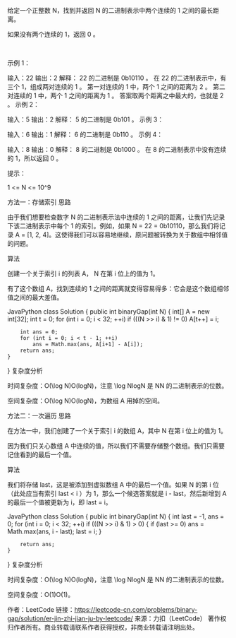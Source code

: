 给定一个正整数 N，找到并返回 N 的二进制表示中两个连续的 1 之间的最长距离。 

如果没有两个连续的 1，返回 0 。

 

示例 1：

输入：22
输出：2
解释：
22 的二进制是 0b10110 。
在 22 的二进制表示中，有三个 1，组成两对连续的 1 。
第一对连续的 1 中，两个 1 之间的距离为 2 。
第二对连续的 1 中，两个 1 之间的距离为 1 。
答案取两个距离之中最大的，也就是 2 。
示例 2：

输入：5
输出：2
解释：
5 的二进制是 0b101 。
示例 3：

输入：6
输出：1
解释：
6 的二进制是 0b110 。
示例 4：

输入：8
输出：0
解释：
8 的二进制是 0b1000 。
在 8 的二进制表示中没有连续的 1，所以返回 0 。
 

提示：

1 <= N <= 10^9


方法一：存储索引
思路

由于我们想要检查数字 N 的二进制表示法中连续的 1 之间的距离，让我们先记录下该二进制表示中每个 1 的索引。例如，如果 N = 22 = 0b10110，那么我们将记录 A = [1, 2, 4]。这使得我们可以容易地继续，原问题被转换为关于数组中相邻值的问题。

算法

创建一个关于索引 i 的列表 A， N 在第 i 位上的值为 1。

有了这个数组 A，找到连续的 1 之间的距离就变得容易得多：它会是这个数组相邻值之间的最大差值。

JavaPython
class Solution {
    public int binaryGap(int N) {
        int[] A = new int[32];
        int t = 0;
        for (int i = 0; i < 32; ++i)
            if (((N >> i) & 1) != 0)
                A[t++] = i;

        int ans = 0;
        for (int i = 0; i < t - 1; ++i)
            ans = Math.max(ans, A[i+1] - A[i]);
        return ans;
    }
}
复杂度分析

时间复杂度：O(\log N)O(logN)，注意 \log NlogN 是 NN 的二进制表示的位数。

空间复杂度：O(\log N)O(logN)，为数组 A 用掉的空间。

方法二：一次遍历
思路

在方法一中，我们创建了一个关于索引 i 的数组 A，其中 N 在第 i 位上的值为 1。

因为我们只关心数组 A 中连续的值，所以我们不需要存储整个数组。我们只需要记住看到的最后一个值。

算法

我们将存储 last，这是被添加到虚拟数组 A 中的最后一个值。如果 N 的第 i 位（此处应当有索引 last < i ）为 1，那么一个候选答案就是 i - last，然后新增到 A 的最后一个值被更新为 i，即 last = i。

JavaPython
class Solution {
    public int binaryGap(int N) {
        int last = -1, ans = 0;
        for (int i = 0; i < 32; ++i)
            if (((N >> i) & 1) > 0) {
                if (last >= 0)
                    ans = Math.max(ans, i - last);
                last = i;
            }

        return ans;
    }
}
复杂度分析

时间复杂度：O(\log N)O(logN)，注意 \log NlogN 是 NN 的二进制表示的位数。

空间复杂度：O(1)O(1)。

作者：LeetCode
链接：https://leetcode-cn.com/problems/binary-gap/solution/er-jin-zhi-jian-ju-by-leetcode/
来源：力扣（LeetCode）
著作权归作者所有。商业转载请联系作者获得授权，非商业转载请注明出处。